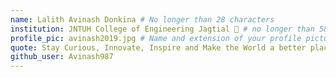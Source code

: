 ```yaml
---
name: Lalith Avinash Donkina # No longer than 28 characters
institution: JNTUH College of Engineering Jagtial 🚩 # no longer than 58 characters
profile_pic: avinash2019.jpg # Name and extension of your profile picture(ex. mona.png) The picture must be squared and 544px on width and height.
quote: Stay Curious, Innovate, Inspire and Make the World a better place. # no longer than 100 characters, avoid using quotes(") to guarantee the format remains the same.
github_user: Avinash987
---
```

